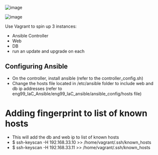 ![image](https://user-images.githubusercontent.com/14828358/148095094-152b0910-e5f7-4f26-8fa5-eda96af0a179.png)




![image](https://user-images.githubusercontent.com/14828358/148096810-fd97e215-1c0d-4ac4-b4aa-19d59d6dab68.png)


Use Vagrant to spin up 3 instances:

- Ansible Controller
- Web
- DB
- run an update and upgrade on each

## Configuring Ansible

- On the controller, install ansible (refer to the controller_config.sh)
- Change the hosts file located in /etc/ansible folder to include web and db ip addresses (refer to eng99_IaC_Ansible/eng99_IaC_ansible/ansible_config/hosts file)


# Adding fingerprint to list of known hosts
- This will add the db and web ip to list of known hosts
- $ ssh-keyscan -H 192.168.33.10 >> /home/vagrant/.ssh/known_hosts
- $ ssh-keyscan -H 192.168.33.11 >> /home/vagrant/.ssh/known_hosts
